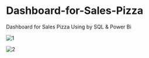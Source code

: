 # Dashboard-for-Sales-Pizza
Dashboard for Sales Pizza Using by SQL &amp; Power Bi

![1](https://github.com/Amrabdeltawab/Dashboard-for-Sales-Pizza/assets/132280032/b89bcf48-89cb-456b-b63e-9008f79563ce)

![2](https://github.com/Amrabdeltawab/Dashboard-for-Sales-Pizza/assets/132280032/85e11c49-dae5-4298-b6de-1013a54adabd)
